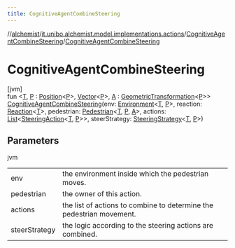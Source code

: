 ```yaml
---
title: CognitiveAgentCombineSteering
---
```

//[alchemist](../../../index.html)/[it.unibo.alchemist.model.implementations.actions](../index.html)/[CognitiveAgentCombineSteering](index.html)/[CognitiveAgentCombineSteering](-cognitive-agent-combine-steering.html)



# CognitiveAgentCombineSteering



[jvm]\
fun <[T](index.html), [P](index.html) : [Position](../../it.unibo.alchemist.model.interfaces/-position/index.html)<[P](index.html)>, [Vector](../../it.unibo.alchemist.model.interfaces.geometry/-vector/index.html)<[P](index.html)>, [A](index.html) : [GeometricTransformation](../../it.unibo.alchemist.model.interfaces.geometry/-geometric-transformation/index.html)<[P](index.html)>> [CognitiveAgentCombineSteering](-cognitive-agent-combine-steering.html)(env: [Environment](../../it.unibo.alchemist.model.interfaces/-environment/index.html)<[T](index.html), [P](index.html)>, reaction: [Reaction](../../it.unibo.alchemist.model.interfaces/-reaction/index.html)<[T](index.html)>, pedestrian: [Pedestrian](../../it.unibo.alchemist.model.interfaces/-pedestrian/index.html)<[T](index.html), [P](index.html), [A](index.html)>, actions: [List](https://kotlinlang.org/api/latest/jvm/stdlib/kotlin.collections/-list/index.html)<[SteeringAction](../../it.unibo.alchemist.model.interfaces/-steering-action/index.html)<[T](index.html), [P](index.html)>>, steerStrategy: [SteeringStrategy](../../it.unibo.alchemist.model.interfaces/-steering-strategy/index.html)<[T](index.html), [P](index.html)>)



## Parameters


jvm

| | |
|---|---|
| env | the environment inside which the pedestrian moves. |
| pedestrian | the owner of this action. |
| actions | the list of actions to combine to determine the pedestrian movement. |
| steerStrategy | the logic according to the steering actions are combined. |




